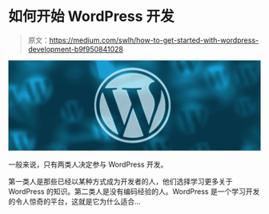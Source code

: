 # 如何开始 WordPress 开发

> 原文：<https://medium.com/swlh/how-to-get-started-with-wordpress-development-b9f950841028>

![](img/d87ddfb6dd2788a738dd39ac7e19acab.png)

一般来说，只有两类人决定参与 WordPress 开发。

第一类人是那些已经以某种方式成为开发者的人，他们选择学习更多关于 WordPress 的知识。第二类人是没有编码经验的人。WordPress 是一个学习开发的令人惊奇的平台，这就是它为什么适合…